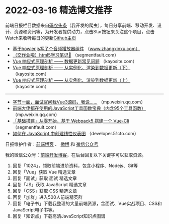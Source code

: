 # 2022-03-16 精选博文推荐

前端日报栏目数据来自[码农头条](https://toutiao.qdkfweb.cn/)（我开发的爬虫），每日分享前端、移动开发、设计、资源和资讯等，为开发者提供动力，点击Star按钮来关注这个项目，点击Watch来收听每日的更新[Github主页](https://github.com/kujian/frontendDaily)
* [基于howler.js写了个音频播放器组件](https://www.zhangxinxu.com/wordpress/2022/03/howler-js-audio-player/) （www.zhangxinxu.com）
* [（交作业啦）html5学习笔记🐷](https://segmentfault.com/a/1190000041551724) （segmentfault.com）
* [Vue 响应式原理剖析 —— 数据更新常见问题](https://kayosite.com/vue-reactivity-common-problems.html) （kayosite.com）
* [Vue 响应式原理剖析 —— 从实例化、渲染到数据更新（下）](https://kayosite.com/vue-reactivity-from-instance-render-to-update-part-two.html) （kayosite.com）
* [Vue 响应式原理剖析 —— 从实例化、渲染到数据更新（上）](https://kayosite.com/vue-reactivity-from-instance-render-to-update-part-one.html) （kayosite.com）

***
* [字节一面，面试官问我Vue3源码，我说……](https://mp.weixin.qq.com/s?__biz=Mzg3OTYzMDkzMg==&mid=2247488962&idx=1&sn=c81ec7962818a2a707a8ced3cc51be99) （mp.weixin.qq.com）
* [前端大佬都在使用的JavaScript工具函数宝典（内含95个工具函数）](https://mp.weixin.qq.com/s/RK-L_HgG78C8TMxVR5kaQg) （mp.weixin.qq.com）
* [「基础搭建」从零开始，基于 Webpack5 搭建一个 Vue-Cli](https://segmentfault.com/a/1190000041548562) （segmentfault.com）
* [如何在 JavaScript 中创建线性仪表图](https://developer.51cto.com/article/703944.html) （developer.51cto.com）

日报维护作者：[前端博客](https://qdkfweb.cn/) 、 [微博](http://weibo.com/kujian) 和 [微信公众号](https://open.weixin.qq.com/qr/code?username=caibaojian_com)

我的微信公众号：[前端开发博客](https://open.weixin.qq.com/qr/code?username=caibaojian_com)，在后台回复以下关键字可以获取资源。

1. 回复「1024」，领取前端进阶资料，包含小程序、Nodejs、Git等
2. 回复「Vue」获取 Vue 精选文章
3. 回复「面试」获取 面试 精选文章
4. 回复「JS」获取 JavaScript 精选文章
5. 回复「CSS」获取 CSS 精选文章
6. 回复「加群」进入500人前端精英群
7. 回复「电子书」下载我整理的大量前端资源，含面试、Vue实战项目、CSS和JavaScript电子书等。
8. 回复「知识点」下载高清JavaScript知识点图谱